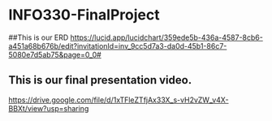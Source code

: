 # INFO330-FinalProject

##This is our ERD
https://lucid.app/lucidchart/359ede5b-436a-4587-8cb6-a451a68b676b/edit?invitationId=inv_9cc5d7a3-da0d-45b1-86c7-5080e7d5ab75&page=0_0#




## This is our final presentation video. 
https://drive.google.com/file/d/1xTFleZTfjAx33X_s-vH2vZW_v4X-BBXt/view?usp=sharing
